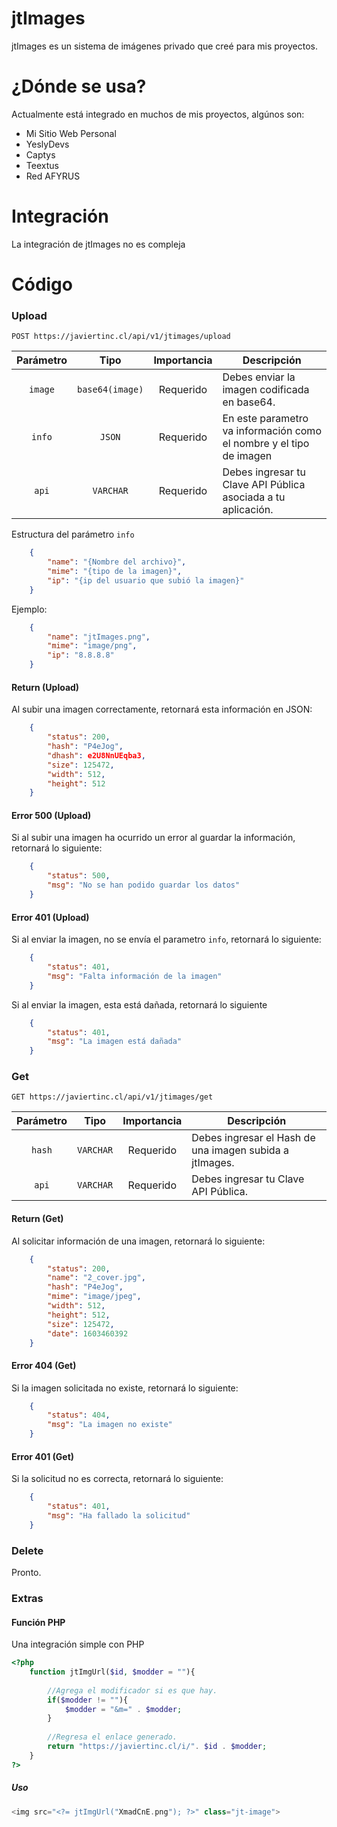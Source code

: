 # jtImages

jtImages es un sistema de imágenes privado que creé para mis proyectos.

# ¿Dónde se usa?

Actualmente está integrado en muchos de mis proyectos, algúnos son:

- Mi Sitio Web Personal
- YeslyDevs
- Captys
- Teextus
- Red AFYRUS

# Integración

La integración de jtImages no es compleja

# Código

### Upload
```
POST https://javiertinc.cl/api/v1/jtimages/upload
```

| Parámetro | Tipo | Importancia | Descripción |
|:---------:|:----:|:-----------:|-------------|
| `image` | `base64(image)` | Requerido | Debes enviar la imagen codificada en base64. |
| `info` | `JSON` | Requerido | En este parametro va información como el nombre y el tipo de imagen |
| `api` | `VARCHAR` | Requerido | Debes ingresar tu Clave API Pública asociada a tu aplicación. |

Estructura del parámetro `info`
```json
    {
        "name": "{Nombre del archivo}",
        "mime": "{tipo de la imagen}",
        "ip": "{ip del usuario que subió la imagen}"
    }
```
Ejemplo:
```json
    {
        "name": "jtImages.png",
        "mime": "image/png",
        "ip": "8.8.8.8"
    }
```

#### Return (Upload)
Al subir una imagen correctamente, retornará esta información en JSON:
```json
    {
        "status": 200,
        "hash": "P4eJog",
        "dhash": e2U8NnUEqba3,
        "size": 125472,
        "width": 512,
        "height": 512
    }
```

#### Error 500 (Upload)
Si al subir una imagen ha ocurrido un error al guardar la información, retornará lo siguiente:
```json
    {
        "status": 500,
        "msg": "No se han podido guardar los datos"
    }
```
#### Error 401 (Upload)
Si al enviar la imagen, no se envía el parametro `info`, retornará lo siguiente:
```json
    {
        "status": 401,
        "msg": "Falta información de la imagen"
    }
```
Si al enviar la imagen, esta está dañada, retornará lo siguiente
```json
    {
        "status": 401,
        "msg": "La imagen está dañada"
    }
```

### Get
```
GET https://javiertinc.cl/api/v1/jtimages/get
```

| Parámetro | Tipo | Importancia | Descripción |
|:---------:|:----:|:-----------:|-------------|
| `hash` | `VARCHAR` | Requerido | Debes ingresar el Hash de una imagen subida a jtImages. |
| `api` | `VARCHAR` | Requerido | Debes ingresar tu Clave API Pública. |

#### Return (Get)
Al solicitar información de una imagen, retornará lo siguiente:
```json
    {
        "status": 200,
        "name": "2_cover.jpg",
        "hash": "P4eJog",
        "mime": "image/jpeg",
        "width": 512,
        "height": 512,
        "size": 125472,
        "date": 1603460392
    }
```
#### Error 404 (Get)
Si la imagen solicitada no existe, retornará lo siguiente:
```json
    {
        "status": 404,
        "msg": "La imagen no existe"
    }
```
#### Error 401 (Get)
Si la solicitud no es correcta, retornará lo siguiente:
```json
    {
        "status": 401,
        "msg": "Ha fallado la solicitud"
    }
```

### Delete
Pronto.

### Extras

#### Función PHP
Una integración simple con PHP

``` php
<?php
    function jtImgUrl($id, $modder = ""){
    
    	//Agrega el modificador si es que hay.
    	if($modder != ""){
    		$modder = "&m=" . $modder;
    	}
    	
    	//Regresa el enlace generado.
    	return "https://javiertinc.cl/i/". $id . $modder;
    }
?>
```

##### Uso
``` php
<img src="<?= jtImgUrl("XmadCnE.png"); ?>" class="jt-image">
```